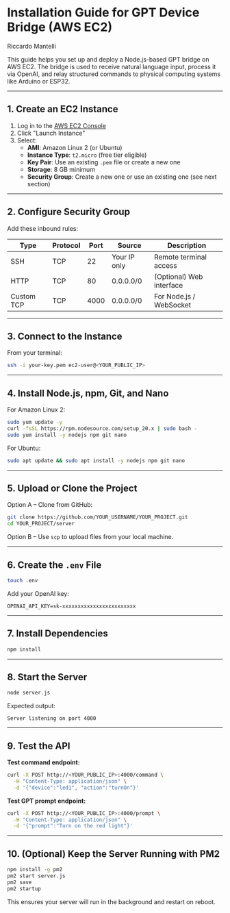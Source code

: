 # Installation Guide for GPT Device Bridge (AWS EC2)
Riccardo Mantelli

This guide helps you set up and deploy a Node.js-based GPT bridge on AWS EC2. The bridge is used to receive natural language input, process it via OpenAI, and relay structured commands to physical computing systems like Arduino or ESP32.

---

## 1. Create an EC2 Instance

1. Log in to the [AWS EC2 Console](https://console.aws.amazon.com/ec2/)
2. Click "Launch Instance"
3. Select:
   - **AMI**: Amazon Linux 2 (or Ubuntu)
   - **Instance Type**: `t2.micro` (free tier eligible)
   - **Key Pair**: Use an existing `.pem` file or create a new one
   - **Storage**: 8 GB minimum
   - **Security Group**: Create a new one or use an existing one (see next section)

---

## 2. Configure Security Group

Add these inbound rules:

| Type       | Protocol | Port | Source       | Description                |
|------------|----------|------|--------------|----------------------------|
| SSH        | TCP      | 22   | Your IP only | Remote terminal access     |
| HTTP       | TCP      | 80   | 0.0.0.0/0    | (Optional) Web interface   |
| Custom TCP | TCP      | 4000 | 0.0.0.0/0    | For Node.js / WebSocket    |

---

## 3. Connect to the Instance

From your terminal:

```bash
ssh -i your-key.pem ec2-user@<YOUR_PUBLIC_IP>
```

---

## 4. Install Node.js, npm, Git, and Nano

For Amazon Linux 2:

```bash
sudo yum update -y
curl -fsSL https://rpm.nodesource.com/setup_20.x | sudo bash -
sudo yum install -y nodejs npm git nano
```

For Ubuntu:

```bash
sudo apt update && sudo apt install -y nodejs npm git nano
```

---

## 5. Upload or Clone the Project

Option A – Clone from GitHub:

```bash
git clone https://github.com/YOUR_USERNAME/YOUR_PROJECT.git
cd YOUR_PROJECT/server
```

Option B – Use `scp` to upload files from your local machine.

---

## 6. Create the `.env` File

```bash
touch .env
```

Add your OpenAI key:

```
OPENAI_API_KEY=sk-xxxxxxxxxxxxxxxxxxxxxxxx
```

---

## 7. Install Dependencies

```bash
npm install
```

---

## 8. Start the Server

```bash
node server.js
```

Expected output:

```
Server listening on port 4000
```

---

## 9. Test the API

**Test command endpoint:**

```bash
curl -X POST http://<YOUR_PUBLIC_IP>:4000/command \
  -H "Content-Type: application/json" \
  -d '{"device":"led1", "action":"turnOn"}'
```

**Test GPT prompt endpoint:**

```bash
curl -X POST http://<YOUR_PUBLIC_IP>:4000/prompt \
  -H "Content-Type: application/json" \
  -d '{"prompt":"Turn on the red light"}'
```

---

## 10. (Optional) Keep the Server Running with PM2

```bash
npm install -g pm2
pm2 start server.js
pm2 save
pm2 startup
```

This ensures your server will run in the background and restart on reboot.

